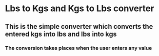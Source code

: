 # Lbs to Kgs and Kgs to Lbs converter

## This is the simple converter which converts the entered kgs into lbs and lbs into kgs

### The conversion takes places when the user enters any value
